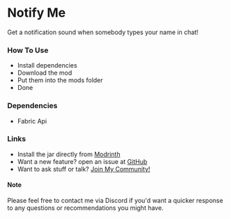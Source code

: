 # Notify Me
Get a notification sound when somebody types your name in chat!

### How To Use
- Install dependencies
- Download the mod
- Put them into the mods folder
- Done

### Dependencies
- Fabric Api


### Links
- Install the jar directly from [Modrinth](https://modrinth.com/mod/notifyme/)
- Want a new feature? open an issue at [GitHub](https://github.com/ahdplayer/NotfiyMe-Fabric/issues)
- Want to ask stuff or talk? [Join My Community!](https://discord.gg/yccknYqnrn)

#### Note
Please feel free to contact me via Discord if you'd want a quicker response to any questions or recommendations you might have.
